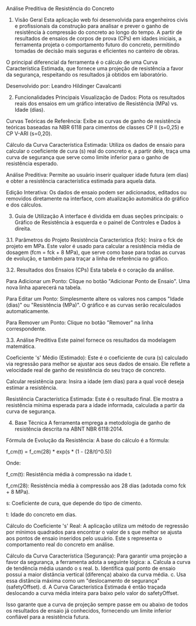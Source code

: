 Análise Preditiva de Resistência do Concreto
1. Visão Geral
Esta aplicação web foi desenvolvida para engenheiros civis e profissionais da construção para analisar e prever o ganho de resistência à compressão do concreto ao longo do tempo. A partir de resultados de ensaios de corpos de prova (CPs) em idades iniciais, a ferramenta projeta o comportamento futuro do concreto, permitindo tomadas de decisão mais seguras e eficientes no canteiro de obras.

O principal diferencial da ferramenta é o cálculo de uma Curva Característica Estimada, que fornece uma projeção de resistência a favor da segurança, respeitando os resultados já obtidos em laboratório.

Desenvolvido por: Leandro Hildinger Cavalcanti

2. Funcionalidades Principais
Visualização de Dados: Plota os resultados reais dos ensaios em um gráfico interativo de Resistência (MPa) vs. Idade (dias).

Curvas Teóricas de Referência: Exibe as curvas de ganho de resistência teóricas baseadas na NBR 6118 para cimentos de classes CP II (s=0,25) e CP V-ARI (s=0,20).

Cálculo da Curva Característica Estimada: Utiliza os dados de ensaio para calcular o coeficiente de cura (s) real do concreto e, a partir dele, traça uma curva de segurança que serve como limite inferior para o ganho de resistência esperado.

Análise Preditiva: Permite ao usuário inserir qualquer idade futura (em dias) e obter a resistência característica estimada para aquela data.

Edição Interativa: Os dados de ensaio podem ser adicionados, editados ou removidos diretamente na interface, com atualização automática do gráfico e dos cálculos.

3. Guia de Utilização
A interface é dividida em duas seções principais: o Gráfico de Resistência à esquerda e o painel de Controles e Dados à direita.

3.1. Parâmetros do Projeto
Resistência Característica (fck): Insira o fck de projeto em MPa. Este valor é usado para calcular a resistência média de dosagem (fcm = fck + 8 MPa), que serve como base para todas as curvas de evolução, e também para traçar a linha de referência no gráfico.

3.2. Resultados dos Ensaios (CPs)
Esta tabela é o coração da análise.

Para Adicionar um Ponto: Clique no botão "Adicionar Ponto de Ensaio". Uma nova linha aparecerá na tabela.

Para Editar um Ponto: Simplesmente altere os valores nos campos "Idade (dias)" ou "Resistência (MPa)". O gráfico e as curvas serão recalculados automaticamente.

Para Remover um Ponto: Clique no botão "Remover" na linha correspondente.

3.3. Análise Preditiva
Este painel fornece os resultados da modelagem matemática.

Coeficiente 's' Médio (Estimado): Este é o coeficiente de cura (s) calculado via regressão para melhor se ajustar aos seus dados de ensaio. Ele reflete a velocidade real de ganho de resistência do seu traço de concreto.

Calcular resistência para: Insira a idade (em dias) para a qual você deseja estimar a resistência.

Resistência Característica Estimada: Este é o resultado final. Ele mostra a resistência mínima esperada para a idade informada, calculada a partir da curva de segurança.

4. Base Técnica
A ferramenta emprega a metodologia de ganho de resistência descrita na ABNT NBR 6118:2014.

Fórmula de Evolução da Resistência: A base do cálculo é a fórmula:

f_cm(t) = f_cm(28) * exp(s * (1 - (28/t)^0.5))

Onde:

f_cm(t): Resistência média à compressão na idade t.

f_cm(28): Resistência média à compressão aos 28 dias (adotada como fck + 8 MPa).

s: Coeficiente de cura, que depende do tipo de cimento.

t: Idade do concreto em dias.

Cálculo do Coeficiente 's' Real: A aplicação utiliza um método de regressão por mínimos quadrados para encontrar o valor de s que melhor se ajusta aos pontos de ensaio inseridos pelo usuário. Este s representa o comportamento real do concreto em análise.

Cálculo da Curva Característica (Segurança): Para garantir uma projeção a favor da segurança, a ferramenta adota a seguinte lógica:
a. Calcula a curva de tendência média usando o s real.
b. Identifica qual ponto de ensaio possui a maior distância vertical (diferença) abaixo da curva média.
c. Usa essa distância máxima como um "deslocamento de segurança" (safetyOffset).
d. A Curva Característica Estimada é então traçada deslocando a curva média inteira para baixo pelo valor do safetyOffset.

Isso garante que a curva de projeção sempre passe em ou abaixo de todos os resultados de ensaio já conhecidos, fornecendo um limite inferior confiável para a resistência futura.
